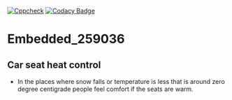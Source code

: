 [![Cppcheck](https://github.com/vishwas1703/Embedded_259036/actions/workflows/codequality.yml/badge.svg)](https://github.com/vishwas1703/Embedded_259036/actions/workflows/codequality.yml)
[![Codacy Badge](https://app.codacy.com/project/badge/Grade/c5dd67bb2c6a4cea8c788baabb4ea5dd)](https://www.codacy.com/gh/vishwas1703/Embedded_259036/dashboard?utm_source=github.com&amp;utm_medium=referral&amp;utm_content=vishwas1703/Embedded_259036&amp;utm_campaign=Badge_Grade)
# Embedded_259036
## Car seat heat control
* In the places where snow falls or temperature is less that is around zero degree centigrade people feel comfort if the seats are warm.

